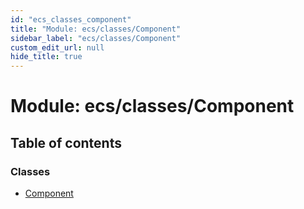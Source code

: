 ```yaml
---
id: "ecs_classes_component"
title: "Module: ecs/classes/Component"
sidebar_label: "ecs/classes/Component"
custom_edit_url: null
hide_title: true
---
```


# Module: ecs/classes/Component

## Table of contents

### Classes

- [Component](../classes/ecs_classes_component.component.md)
